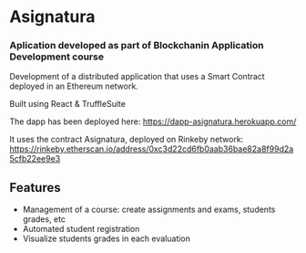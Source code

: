 # Asignatura
### Aplication developed as part of Blockchanin Application Development course

Development of a distributed application that uses a Smart Contract deployed in an Ethereum network. 

Built using React & TruffleSuite

The dapp has been deployed here: https://dapp-asignatura.herokuapp.com/

It uses the contract Asignatura, deployed on Rinkeby network: https://rinkeby.etherscan.io/address/0xc3d22cd6fb0aab36bae82a8f99d2a5cfb22ee9e3

## Features
* Management of a course: create assignments and exams, students grades, etc
* Automated student registration
* Visualize students grades in each evaluation
